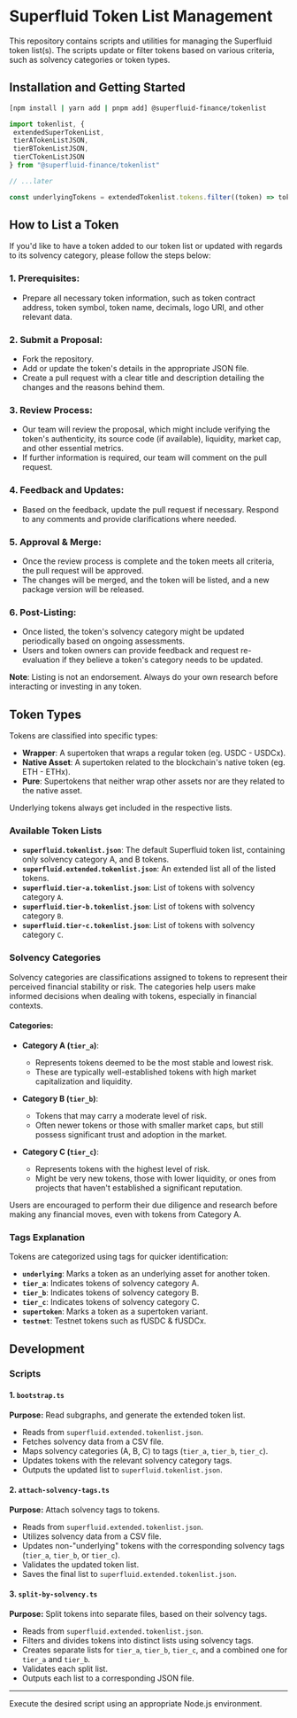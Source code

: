 # Superfluid Token List Management

This repository contains scripts and utilities for managing the Superfluid token list(s). The scripts update or filter tokens based on various criteria, such as solvency categories or token types.

## Installation and Getting Started

```sh
[npm install | yarn add | pnpm add] @superfluid-finance/tokenlist
```

```typescript
import tokenlist, { 
 extendedSuperTokenList, 
 tierATokenListJSON, 
 tierBTokenListJSON, 
 tierCTokenListJSON 
} from "@superfluid-finance/tokenlist"

// ...later

const underlyingTokens = extendedTokenlist.tokens.filter((token) => token.tags.includes("underlying"))
```


## How to List a Token

If you'd like to have a token added to our token list or updated with regards to its solvency category, please follow the steps below:

### 1. **Prerequisites**:

   - Prepare all necessary token information, such as token contract address, token symbol, token name, decimals, logo URI, and other relevant data.

### 2. **Submit a Proposal**:
   - Fork the repository.
   - Add or update the token's details in the appropriate JSON file.
   - Create a pull request with a clear title and description detailing the changes and the reasons behind them.

### 3. **Review Process**:
   - Our team will review the proposal, which might include verifying the token's authenticity, its source code (if available), liquidity, market cap, and other essential metrics.
   - If further information is required, our team will comment on the pull request.

### 4. **Feedback and Updates**:
   - Based on the feedback, update the pull request if necessary. Respond to any comments and provide clarifications where needed.

### 5. **Approval & Merge**:
   - Once the review process is complete and the token meets all criteria, the pull request will be approved.
   - The changes will be merged, and the token will be listed, and a new package version will be released.

### 6. **Post-Listing**:
   - Once listed, the token's solvency category might be updated periodically based on ongoing assessments.
   - Users and token owners can provide feedback and request re-evaluation if they believe a token's category needs to be updated.

**Note**: Listing is not an endorsement. Always do your own research before interacting or investing in any token.

## Token Types

Tokens are classified into specific types:

- **Wrapper**: A supertoken that wraps a regular token (eg. USDC - USDCx).
- **Native Asset**: A supertoken related to the blockchain's native token (eg. ETH - ETHx).
- **Pure**: Supertokens that neither wrap other assets nor are they related to the native asset.

Underlying tokens always get included in the respective lists.

### Available Token Lists

- **`superfluid.tokenlist.json`**: The default Superfluid token list, containing only solvency category A, and B tokens.
- **`superfluid.extended.tokenlist.json`**: An extended list all of the listed tokens.
- **`superfluid.tier-a.tokenlist.json`**: List of tokens with solvency category `A`.
- **`superfluid.tier-b.tokenlist.json`**: List of tokens with solvency category `B`.
- **`superfluid.tier-c.tokenlist.json`**: List of tokens with solvency category `C`.

### Solvency Categories

Solvency categories are classifications assigned to tokens to represent their perceived financial stability or risk. The categories help users make informed decisions when dealing with tokens, especially in financial contexts.

#### Categories:

- **Category A (`tier_a`)**:
    - Represents tokens deemed to be the most stable and lowest risk.
    - These are typically well-established tokens with high market capitalization and liquidity.
    
- **Category B (`tier_b`)**:
    - Tokens that may carry a moderate level of risk.
    - Often newer tokens or those with smaller market caps, but still possess significant trust and adoption in the market.
    
- **Category C (`tier_c`)**:
    - Represents tokens with the highest level of risk.
    - Might be very new tokens, those with lower liquidity, or ones from projects that haven't established a significant reputation.
    
Users are encouraged to perform their due diligence and research before making any financial moves, even with tokens from Category A.


### Tags Explanation

Tokens are categorized using tags for quicker identification:

- **`underlying`**: Marks a token as an underlying asset for another token.
- **`tier_a`**: Indicates tokens of solvency category A.
- **`tier_b`**: Indicates tokens of solvency category B.
- **`tier_c`**: Indicates tokens of solvency category C.
- **`supertoken`**: Marks a token as a supertoken variant.
- **`testnet`**: Testnet tokens such as fUSDC & fUSDCx.

  
## Development
### Scripts
#### 1. `bootstrap.ts`

**Purpose:** Read subgraphs, and generate the extended token list.

- Reads from `superfluid.extended.tokenlist.json`.
- Fetches solvency data from a CSV file.
- Maps solvency categories (A, B, C) to tags (`tier_a`, `tier_b`, `tier_c`).
- Updates tokens with the relevant solvency category tags.
- Outputs the updated list to `superfluid.tokenlist.json`.

#### 2. `attach-solvency-tags.ts`

**Purpose:** Attach solvency tags to tokens.

- Reads from `superfluid.extended.tokenlist.json`.
- Utilizes solvency data from a CSV file.
- Updates non-"underlying" tokens with the corresponding solvency tags (`tier_a`, `tier_b`, or `tier_c`).
- Validates the updated token list.
- Saves the final list to `superfluid.extended.tokenlist.json`.

#### 3. `split-by-solvency.ts`

**Purpose:** Split tokens into separate files, based on their solvency tags.

- Reads from `superfluid.extended.tokenlist.json`.
- Filters and divides tokens into distinct lists using solvency tags.
- Creates separate lists for `tier_a`, `tier_b`, `tier_c`, and a combined one for `tier_a` and `tier_b`.
- Validates each split list.
- Outputs each list to a corresponding JSON file.

---

Execute the desired script using an appropriate Node.js environment.
